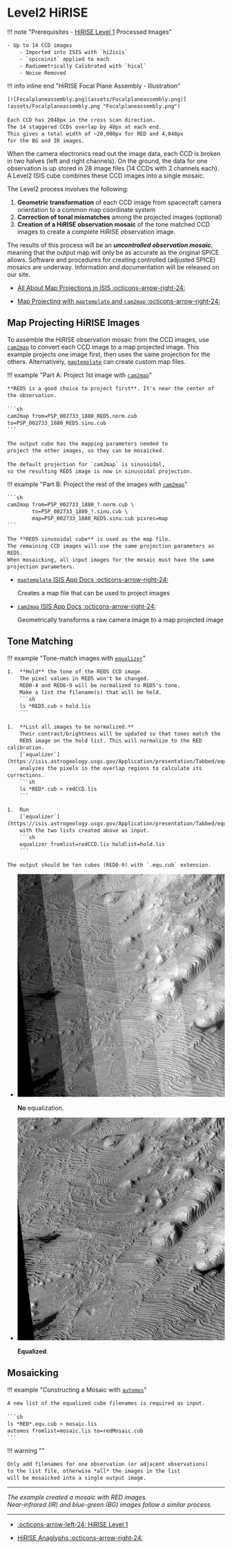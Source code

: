 # Level2 HiRISE

!!! note "Prerequisites - [HiRISE Level 1](hirise-level-1.md) Processed Images"

    - Up to 14 CCD images
        - Imported into ISIS with `hi2isis`
        - `spiceinit` applied to each
        - Radiometrically Calibrated with `hical`
        - Noise Removed

!!! info inline end "HiRISE Focal Plane Assembly - Illustration"

    [![Focalplaneassembly.png](assets/Focalplaneassembly.png)](assets/Focalplaneassembly.png "Focalplaneassembly.png")

    Each CCD has 2048px in the cross scan direction. 
    The 14 staggered CCDs overlap by 48px at each end. 
    This gives a total width of ~20,000px for RED and 4,048px 
    for the BG and IR images.

When the camera electronics read out the image data, 
each CCD is broken in two halves (left and right channels). 
On the ground, the data for one observation is up stored 
in 28 image files (14 CCDs with 2 channels each). 
A Level2 ISIS cube combines these CCD images into a single mosaic.

The Level2 process involves the following:

1. **Geometric transformation** of each CCD image from spacecraft
    camera orientation to a common map coordinate system
1. **Correction of tonal mismatches** among the projected images (optional)
1. **Creation of a HiRISE observation mosaic** of the tone matched CCD
    images to create a complete HiRISE observation image.

The results of this process will be an ***uncontrolled observation mosaic***,
meaning that the output map will only be as accurate as the original
SPICE allows. Software and procedures for creating controlled (adjusted
SPICE) mosaics are underway. Information and documentation will be
released on our site.


<div class="grid cards" markdown>

- [All About Map Projections in ISIS :octicons-arrow-right-24:](../../../concepts/camera-geometry-and-projections/learning-about-map-projections.md)

- [Map Projecting with `maptemplate` and `cam2map` :octicons-arrow-right-24:](../../../how-to-guides/image-processing/map-projecting-images.md)

</div>


## Map Projecting HiRISE Images

To assemble the HiRISE observation mosaic from the CCD images, use 
[`cam2map`](http://isis.astrogeology.usgs.gov/Application/presentation/Tabbed/cam2map/cam2map.html)
to convert each CCD image to a map projected image. 
This example projects one image first, then uses the same projection for the others.
Alternatively, [`maptemplate`](https://isis.astrogeology.usgs.gov/Application/presentation/Tabbed/maptemplate/maptemplate.html)
can create custom map files.

!!! example "Part A: Project 1st image with [`cam2map`](http://isis.astrogeology.usgs.gov/Application/presentation/Tabbed/cam2map/cam2map.html)"
    
    **RED5 is a good choice to project first**. It's near the center of the observation.

    ```sh
    cam2map from=PSP_002733_1880_RED5.norm.cub to=PSP_002733_1880_RED5.sinu.cub
    ```

    The output cube has the mapping parameters needed to
    project the other images, so they can be mosaicked.

    The default projection for `cam2map` is sinusoidal, 
    so the resulting RED5 image is now in sinusoidal projection.

!!! example "Part B: Project the rest of the images with [`cam2map`](http://isis.astrogeology.usgs.gov/Application/presentation/Tabbed/cam2map/cam2map.html)"

    ```sh
    cam2map from=PSP_002733_1880_?.norm.cub \
            to=PSP_002733_1880_?.sinu.cub \
            map=PSP_002733_1880_RED5.sinu.cub pixres=map
    ```

    The **RED5 sinusoidal cube** is used as the map file. 
    The remaining CCD images will use the same projection parameters as RED5. 
    When mosaicking, all input images for the mosaic must have the same projection parameters.


<div class="grid cards" markdown>

- [`maptemplate` ISIS App Docs :octicons-arrow-right-24:](https://isis.astrogeology.usgs.gov/Application/presentation/Tabbed/maptemplate/maptemplate.html) 

    Creates a map file that can be used to project images

- [`cam2map` ISIS App Docs :octicons-arrow-right-24:](http://isis.astrogeology.usgs.gov/Application/presentation/Tabbed/cam2map/cam2map.html)

    Geometrically transforms a raw camera image to a map projected image

</div>



## Tone Matching

!!! example "Tone-match images with [`equalizer`](https://isis.astrogeology.usgs.gov/Application/presentation/Tabbed/equalizer/equalizer.html)"

    1.  **Hold** the tone of the RED5 CCD image.  
        The pixel values in RED5 won't be changed. 
        RED0-4 and RED6-9 will be normalized to RED5's tone. 
        Make a list the filename(s) that will be held.
        ```sh
        ls *RED5.cub > hold.lis
        ```

    1.  **List all images to be normalized.**  
        Their contrast/brightness will be updated so that tones match the
        RED5 image on the hold list. This will normalize to the RED calibration. 
        [`equalizer`](https://isis.astrogeology.usgs.gov/Application/presentation/Tabbed/equalizer/equalizer.html) 
        analyzes the pixels in the overlap regions to calculate its corrections.  
        ```sh
        ls *RED*.cub > redCCD.lis
        ```

    1.  Run
        [`equalizer`](https://isis.astrogeology.usgs.gov/Application/presentation/Tabbed/equalizer/equalizer.html)
        with the two lists created above as input.   
        ```sh
        equalizer fromlist=redCCD.lis holdlist=hold.lis
        ```

    The output should be ten cubes (RED0-9) with `.equ.cub` extension. 

<div class="grid cards" markdown>

-   [![Tone_Matching_Close_Up_Without_EQ.png](assets/Tone_Matching_Close_Up_Without_EQ.png)](assets/Tone_Matching_Without_EQ.png "Tone_Matching_Without_EQ.png")

    **No** equalization.

-   [![Tone_Matching_Close_Up_With_EQ.png](assets/Tone_Matching_Close_Up_With_EQ.png)](assets/Tone_Matching_With_EQ.png "Tone_Matching_With_EQ.png")

    **Equalized**.

</div>

## Mosaicking

!!! example "Constructing a Mosaic with [`automos`](https://isis.astrogeology.usgs.gov/Application/presentation/Tabbed/automos/automos.html)"

    A new list of the equalized cube filenames is required as input.

    ```sh
    ls *RED*.equ.cub > mosaic.lis
    automos fromlist=mosaic.lis to=redMosaic.cub
    ```

!!! warning ""

    Only add filenames for one observation (or adjacent observations) 
    to the list file, otherwise *all* the images in the list 
    will be mosaicked into a single output image.

-----

*The example created a mosaic with RED images.  
Near-infrared (IR) and blue-green (BG) images follow a similar process.*

-----

<div class="grid cards" markdown>

- [:octicons-arrow-left-24: HiRISE Level 1](hirise-level-1.md)

- [HiRISE Anaglyphs :octicons-arrow-right-24:](hirise-anaglyphs.md)

</div>
